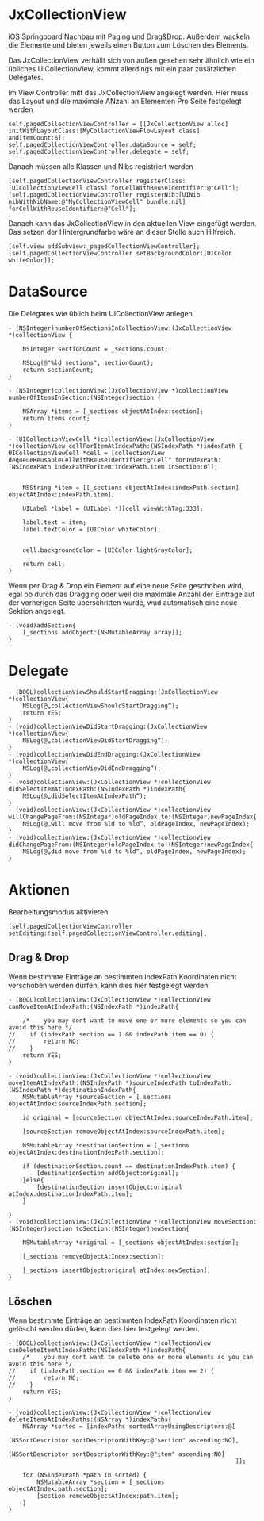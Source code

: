 # JxCollectionView

iOS Springboard Nachbau mit Paging und Drag&Drop.
Außerdem wackeln die Elemente und bieten jeweils einen Button zum Löschen des Elements.

Das JxCollectionView verhällt sich von außen gesehen sehr ähnlich wie ein übliches UICollectionView, kommt allerdings mit ein paar zusätzlichen Delegates. 

Im View Controller mitt das JxCollectionView angelegt werden. Hier muss das Layout und die maximale ANzahl an Elementen Pro Seite festgelegt werden
```
self.pagedCollectionViewController = [[JxCollectionView alloc] initWithLayoutClass:[MyCollectionViewFlowLayout class] andItemCount:6];
self.pagedCollectionViewController.dataSource = self;
self.pagedCollectionViewController.delegate = self;
```

Danach müssen alle Klassen und Nibs registriert werden
```
[self.pagedCollectionViewController registerClass:[UICollectionViewCell class] forCellWithReuseIdentifier:@"Cell"];
[self.pagedCollectionViewController registerNib:[UINib nibWithNibName:@"MyCollectionViewCell" bundle:nil] forCellWithReuseIdentifier:@"Cell"];
```

Danach kann das JxCollectionView in den aktuellen View eingefügt werden. Das setzen der Hintergrundfarbe wäre an dieser Stelle auch Hilfreich.
```
[self.view addSubview:_pagedCollectionViewController];
[self.pagedCollectionViewController setBackgroundColor:[UIColor whiteColor]];
```

# DataSource
Die Delegates wie üblich beim UICollectionView anlegen
```
- (NSInteger)numberOfSectionsInCollectionView:(JxCollectionView *)collectionView {
    
    NSInteger sectionCount = _sections.count;
    
    NSLog(@"%ld sections", sectionCount);
    return sectionCount;
}

- (NSInteger)collectionView:(JxCollectionView *)collectionView numberOfItemsInSection:(NSInteger)section {
    
    NSArray *items = [_sections objectAtIndex:section];
    return items.count;
}

- (UICollectionViewCell *)collectionView:(JxCollectionView *)collectionView cellForItemAtIndexPath:(NSIndexPath *)indexPath {
UICollectionViewCell *cell = [collectionView dequeueReusableCellWithReuseIdentifier:@"Cell" forIndexPath:[NSIndexPath indexPathForItem:indexPath.item inSection:0]];
    
    
    NSString *item = [[_sections objectAtIndex:indexPath.section] objectAtIndex:indexPath.item];
    
    UILabel *label = (UILabel *)[cell viewWithTag:333];
    
    label.text = item;
    label.textColor = [UIColor whiteColor];
    

    cell.backgroundColor = [UIColor lightGrayColor];
    
    return cell;
}
```

Wenn per Drag & Drop ein Element auf eine neue Seite geschoben wird, egal ob durch das Dragging oder weil die maximale Anzahl der Einträge auf der vorherigen Seite überschritten wurde, wud automatisch eine neue Sektion angelegt. 
```
- (void)addSection{
    [_sections addObject:[NSMutableArray array]];
}
```
# Delegate
```
- (BOOL)collectionViewShouldStartDragging:(JxCollectionView *)collectionView{
    NSLog(@„collectionViewShouldStartDragging“);
    return YES;
}
- (void)collectionViewDidStartDragging:(JxCollectionView *)collectionView{
    NSLog(@„collectionViewDidStartDragging“);
}
- (void)collectionViewDidEndDragging:(JxCollectionView *)collectionView{
    NSLog(@„collectionViewDidEndDragging“);
}
- (void)collectionView:(JxCollectionView *)collectionView didSelectItemAtIndexPath:(NSIndexPath *)indexPath{
    NSLog(@„didSelectItemAtIndexPath“);
}
- (void)collectionView:(JxCollectionView *)collectionView willChangePageFrom:(NSInteger)oldPageIndex to:(NSInteger)newPageIndex{
    NSLog(@„will move from %ld to %ld“, oldPageIndex, newPageIndex);
}
- (void)collectionView:(JxCollectionView *)collectionView didChangePageFrom:(NSInteger)oldPageIndex to:(NSInteger)newPageIndex{
    NSLog(@„did move from %ld to %ld“, oldPageIndex, newPageIndex);
}
```
# Aktionen

Bearbeitungsmodus aktivieren
```
[self.pagedCollectionViewController setEditing:!self.pagedCollectionViewController.editing];
```

## Drag & Drop 
Wenn bestimmte Einträge an bestimmten IndexPath Koordinaten nicht verschoben werden dürfen, kann dies hier festgelegt werden.
```
- (BOOL)collectionView:(JxCollectionView *)collectionView canMoveItemAtIndexPath:(NSIndexPath *)indexPath{
    
    /*    you may dont want to move one or more elements so you can avoid this here */
//    if (indexPath.section == 1 && indexPath.item == 0) {
//        return NO;
//    }
    return YES;
}
```

```
- (void)collectionView:(JxCollectionView *)collectionView moveItemAtIndexPath:(NSIndexPath *)sourceIndexPath toIndexPath:(NSIndexPath *)destinationIndexPath{
    NSMutableArray *sourceSection = [_sections objectAtIndex:sourceIndexPath.section];
    
    id original = [sourceSection objectAtIndex:sourceIndexPath.item];
    
    [sourceSection removeObjectAtIndex:sourceIndexPath.item];
    
    NSMutableArray *destinationSection = [_sections objectAtIndex:destinationIndexPath.section];
    
    if (destinationSection.count == destinationIndexPath.item) {
        [destinationSection addObject:original];
    }else{
        [destinationSection insertObject:original atIndex:destinationIndexPath.item];
    }
    
}
- (void)collectionView:(JxCollectionView *)collectionView moveSection:(NSInteger)section toSection:(NSInteger)newSection{
    
    NSMutableArray *original = [_sections objectAtIndex:section];
    
    [_sections removeObjectAtIndex:section];
    
    [_sections insertObject:original atIndex:newSection];
}
```

## Löschen
Wenn bestimmte Einträge an bestimmten IndexPath Koordinaten nicht gelöscht werden dürfen, kann dies hier festgelegt werden.
```
- (BOOL)collectionView:(JxCollectionView *)collectionView canDeleteItemAtIndexPath:(NSIndexPath *)indexPath{
    /*    you may dont want to delete one or more elements so you can avoid this here */
//    if (indexPath.section == 0 && indexPath.item == 2) {
//        return NO;
//    }
    return YES;
}
```

```
- (void)collectionView:(JxCollectionView *)collectionView deleteItemsAtIndexPaths:(NSArray *)indexPaths{
    NSArray *sorted = [indexPaths sortedArrayUsingDescriptors:@[
                                                                [NSSortDescriptor sortDescriptorWithKey:@"section" ascending:NO],
                                                                [NSSortDescriptor sortDescriptorWithKey:@"item" ascending:NO]
                                                                ]];
    
    for (NSIndexPath *path in sorted) {
        NSMutableArray *section = [_sections objectAtIndex:path.section];
        [section removeObjectAtIndex:path.item];
    }
}
```


